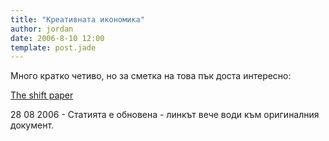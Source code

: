 ```yaml
---
title: "Креативната икономика"
author: jordan
date: 2006-8-10 12:00
template: post.jade
---
```


Много кратко четиво, но за сметка на това пък доста интересно:

[The shift paper](http://www.tomorrowmakers.org/articles-resources/tm_shiftpaper.pdf)

28 08 2006 - Статията е обновена - линкът вече води към оригиналния документ.
